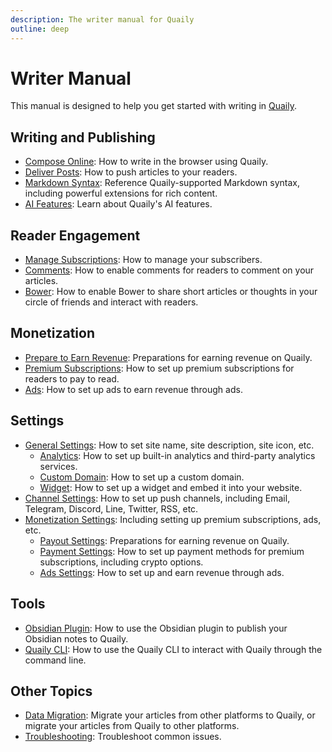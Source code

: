 ```yaml
---
description: The writer manual for Quaily
outline: deep
---
```


# Writer Manual

This manual is designed to help you get started with writing in [Quaily](https://quaily.com).

## Writing and Publishing

- [Compose Online](./compose-online): How to write in the browser using Quaily.
- [Deliver Posts](./delivery): How to push articles to your readers.
- [Markdown Syntax](./markdown-syntax): Reference Quaily-supported Markdown syntax, including powerful extensions for rich content.
- [AI Features](./ai): Learn about Quaily's AI features.

## Reader Engagement

- [Manage Subscriptions](./subscriptions): How to manage your subscribers.
- [Comments](./comments): How to enable comments for readers to comment on your articles.
- [Bower](./bower): How to enable Bower to share short articles or thoughts in your circle of friends and interact with readers.

## Monetization

- [Prepare to Earn Revenue](./monetization): Preparations for earning revenue on Quaily.
- [Premium Subscriptions](./premium): How to set up premium subscriptions for readers to pay to read.
- [Ads](./ads): How to set up ads to earn revenue through ads.

## Settings

- [General Settings](./general-settings): How to set site name, site description, site icon, etc.
  - [Analytics](./analytics-settings): How to set up built-in analytics and third-party analytics services.
  - [Custom Domain](./domain-settings): How to set up a custom domain.
  - [Widget](./widget-settings): How to set up a widget and embed it into your website.
- [Channel Settings](./channel-settings): How to set up push channels, including Email, Telegram, Discord, Line, Twitter, RSS, etc.
- [Monetization Settings](./monetization-settings): Including setting up premium subscriptions, ads, etc.
  - [Payout Settings](./payout-settings): Preparations for earning revenue on Quaily.
  - [Payment Settings](./payment-settings): How to set up payment methods for premium subscriptions, including crypto options.
  - [Ads Settings](./ads-settings): How to set up and earn revenue through ads.

## Tools

- [Obsidian Plugin](./obsidian-plugin): How to use the Obsidian plugin to publish your Obsidian notes to Quaily.
- [Quaily CLI](./quail-cli): How to use the Quaily CLI to interact with Quaily through the command line.

## Other Topics

- [Data Migration](./migration): Migrate your articles from other platforms to Quaily, or migrate your articles from Quaily to other platforms.
- [Troubleshooting](./troubleshooting): Troubleshoot common issues.
